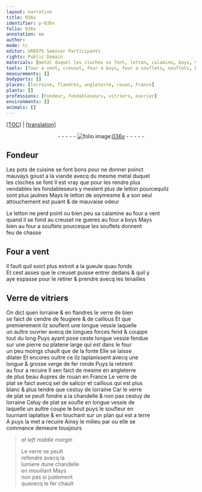 ```yaml
---
layout: narrative
title: 036v
identifier: p-036v
folio: 036v
annotation: no
author:
mode: tc
editor: GR8975 Seminar Participants
rights: Public Domain
materials: [metal duquel les cloches se font, letton, calamine, boys, Verre, verre de bien, cendre de feugiere, caillous, verre de plat, salicor, verre]
tools: [four a vent, creuset, four a boys, four a souflets, souflets, Four a vent, tenailles, four]
measurements: []
bodyparts: []
places: [lorraine, flandres, angleterre, rouan, France]
plants: []
professions: [Fondeur, fondableseurs, vitriers, ouvrier]
environments: []
animals: []
---
```


<p><a href="{{ site.baseurl }}/diplomatic/">[TOC]</a> | <a href="{{ site.baseurl }}/texts/p-036v_tl/" target="_blank">[translation]</a></p><div class="folio" align="center">- - - - - <a href="http://gallica.bnf.fr/ark:/12148/btv1b10500001g/f78.image" target="_blank"><img src="https://cu-mkp.github.io/2017-workshop-edition/assets/photo-icon.png" alt="folio image: " style="display:inline-block; margin-bottom:-3px;"/>036v</a> - - - - - </div>  
  

## <span class="pro">Fondeur</span>

 
Les pots de cuisine se font bons pour ne donner poinct<br/> <span class="sn">mauvays goust a la viande</span> avecq du mesme <span class="m">metal duquel<br/> les cloches se font</span> Il est vray que pour les rendre plus<br/> vendables les <span class="pro">fond<span class="del">ables</span><span class="add">eurs</span></span> y meslent plus de <span class="m">letton</span> pourcequilz<br/> sont plus jaulnes Mays le <span class="m">letton</span> de soymesme & a son seul<br/> attouchem<span class="exp">ent</span> est <span class="sn">puant</span> & de <span class="sn">mauvaise odeur</span>
 
Le <span class="m">letton</span> ne perd point ou bien peu sa <span class="m">calamine</span> au <span class="tl">four a vent</span><br/> quand il se fond au <span class="tl">creuset</span> ne gueres au <span class="tl">four a <span class="m">boys</span></span> Mays<br/> bien au <span class="tl">four a souflets</span> pourceque les <span class="tl">souflets</span> donnent<br/> feu de chasse
 
 
  

## <span class="tl">Four a vent</span>

 
Il fault quil soict plus estroit a la gueule quau fonds<br/> Et cest asses que le <span class="tl">creuset</span> puisse entrer dedans & quil y<br/> aye espasse pour le retirer & prendre avecq les <span class="tl">tenailles</span>
 
 
  

## <span class="m">Verre</span> de <span class="pro">vitriers</span>

 
On dict quen <span class="pl">lorraine</span> & en <span class="pl">flandres</span> le <span class="m">verre de bien</span><br/> se faict de <span class="m">cendre de feugiere</span> & de <span class="m">caillous</span> Et que<br/> premierement ilz souflent une longue vessie laquelle<br/> un aultre <span class="pro">ouvrier</span> avecq de longues forces fend & couppe<br/> tout du long Puys ayant pose ceste longue vessie fendue<br/> sur une pierre ou platene large qui est dans le <span class="tl">four</span><br/> un peu moings chault que de la fonte Elle se laisse<br/> dilater Et encores oultre ce ilz laplanissent avecq une<br/> longue & grosse verge de fer ronde Puys la retirent<br/> au <span class="tl">four</span> a recuire Il sen faict de mesme en <span class="pl">angleterre</span><br/> de plus beau Aupres de <span class="pl">rouan</span> en <span class="pl">France</span> Le <span class="m">verre de<br/> plat</span> se faict avecq <span class="del">sel de</span> <span class="m">salicor</span> et <span class="m">caillous</span> qui est plus<br/> blanc & plus tendre que cestuy de <span class="pl">lorraine</span> Car le verre<br/> de plat se peult fondre a la chandelle & non pas cestuy de<br/> <span class="pl">lorraine</span> Celuy de plat se soufle en longue vessie de<br/> laquelle un aultre coupe le bout puys le soufleur en<br/> tournant laplatise & en touchant sur un plan qui est a terre<br/> <span class="del">A</span> puys la met a recuire Ainsy le milieu par ou elle se<br/> commance demeure tousjours
 
> *at left middle margin*
> 
> 
>  Le <span class="m">verre</span> se peult<br/> refendre avecq la<br/> lumiere dune chandelle<br/> en mouillant Mays<br/> non pas si justement<br/> quavecq le fer chault
 
